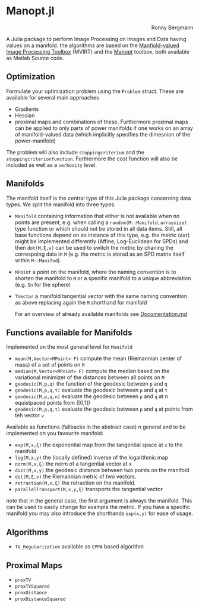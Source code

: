 # Manopt.jl
<div align="right">
   Ronny Bergmann <bergmann@mathematik.uni-kl.de>
</div>

A Julia package to perform Image Processing on Images and Data having values
on a manifold.
the algorithms are based on the [Manfiold-valued Image Processing Toolbox](http://www.mathematik.uni-kl.de/imagepro/members/bergmann/mvirt/)
(MVIRT) and the [Manopt](http://www.manopt.org) toolbox, both available as Matlab Source code.

## Optimization
Formulate your optimization problem using the `Problem` struct. These are available for
several main approaches
* Gradients
* Hessian
* proximal maps
and combinations of these.
Furthermore proximal maps can be applied to only parts of power manifolds if
one works on an array of manifold-valued data (which implicitly specifies the
dimesnion of the power-manifold)

The problem will also include `stoppingcriterium` and the `stoppingcriterionfunction`.
Furthermore the cost function will also be included as well as a `verbosity`
level.

## Manifolds
  The manifold itself is the central type of this Julia package concerning
  data types. We split the manifold into three types:
  * `Manifold` containing information that either is not available when no
  points are present, e.g. when calling a `random(M::Manifold,arraysize)` type
  function or which should not be stored in all data items. Still, all base
  functions depend on an instance of this type, e.g. the metric (`dot`) might be
  implemented differently (Affine, Log-Euclidean for SPDs) and then `dot(M,ξ,ν)`
  can be used to switch the metric by chaning the correspoing data in `M`
  (e.g. the metric is storad as an SPD matrix itself within `M::Manifod`).
  * `MPoint` a point on the manifold, where the naming convention is to shorten
  the manifold to `M` or a specific manifold to a unique abbreviation
  (e.g. `Sn` for the sphere)
  * `TVector` a manifold tangential vector with the same naming convention as
  above replacing again the `M` shorthand for manifold

	For an overview of already available manifolds see [Documentation.md](Documentation.md)

## Functions available for Manifolds

Implemented on the most general level for `Manifold`
* `mean(M,Vector<MPoint> F)` compute the mean (Riemannian center of mass)
of a set of points on `M`
* `median(M,Vector<MPoint> F)` compute the median based on the variational minimizer of the distances between all points on `M`
* `geodesic(M,p,q)` the function of the geodesic between `p` and `q`
* `geodesic(M,p,q,t)` evaluate the geodesic between `p` and `q` at `t`
* `geodesic(M,p,q,n)` evaluate the geodesic between `p` and `q` at n equistpaced points from \([0,1]\)
* `geodesic(M,p,q,t)` evaluate the geodesic between `p` and `q` at points from teh vector `v`

Available as functions (fallbacks in the abstract case)
  n general and to be implemented on you favourite manifold:
* `exp(M,x,ξ)` the exponential map from the tangential space at `x` to the manifold
* `log(M,x,y)` the (locally defined) inverse of the logarithmic map
* `norm(M,x,ξ)` the norm of a tangential vector at x
* `dist(M,x,y)` the geodesic distance between two points on the manifold
* `dot(M,ξ,ν)` the Riemannian metric of two vectors.
* `retraction(M,x,ξ)` the retraction on the manifold.
* `parallelTransport(M,x,y,ξ)` transports the tangential vector

note that in the general case, the first argument is always the manifold. This can be used to easily change for example the metric. If you have a specific manifold you may also introduce the shorthands `exp(x,y)` for ease of usage.

## Algorithms
* `TV_Regularization` available as `CPPA` based algorithm

## Proximal Maps
* `proxTV`
* `proxTVSquared`
* `proxDistance`
* `proxDistanceSquared`
